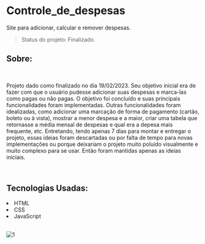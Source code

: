# Controle_de_despesas

Site para adicionar, calcular e remover despesas. 

>Status do projeto: Finalizado.

<h2>Sobre:</h2>

<br>

Projeto dado como finalizado no dia 19/02/2023. Seu objetivo inicial era de fazer com que o usuário pudesse adicionar suas despesas e marca-las como pagas ou não pagas. O objetivo foi concluído e suas principais funcionalidades foram implementadas. Outras funcionalidades foram idealizadas, como adicionar uma marcação de forma de pagamento (cartão, boleto ou à vista), mostrar a menor despesa e a maior, criar uma tabela que retornasse a média mensal de despesas e qual era a depesa mais frequente, etc. Entretando, tendo apenas 7 dias para montar e entregar o projeto, essas ideias foram descartadas ou por falta de tempo para novas implementações ou porque deixariam o projeto muito poluído visualmente e muito complexo para se usar. Então foram mantidas apenas as ideias iniciais.

<br>

<h2> Tecnologias Usadas:</h2>
  <li>HTML</li>
  <li>CSS</li>
  <li>JavaScript</li>

<br>

![1](https://user-images.githubusercontent.com/106935216/219956142-e72ba996-e1ad-476b-b635-f3ec4d63452e.png)

